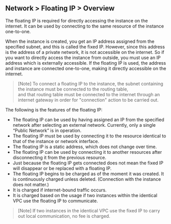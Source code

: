 ## Network > Floating IP > Overview

The floating IP is required for directly accessing the instance on the internet. It can be used by connecting to the same resource of the instance one-to-one.

When the instance is created, you get an IP address assigned from the specified subnet, and this is called the fixed IP. However, since this address is the address of a private network, it is not accessible on the internet. So if you want to directly access the instance from outside, you must use an IP address which is externally accessible. If the floating IP is used, the address and instance are connected one-to-one, making it directly accessible on the internet.

> [Note] To connect a floating IP to the instance, the subnet containing the instance must be connected to the routing table, <br>and that routing table must be connected to the internet through an internet gateway in order for "connection" action to be carried out.

The following is the features of the floating IP:

* The floating IP can be used by having assigned an IP from the specified network after selecting an external network. Currently, only a single “Public Network” is in operation.
* The floating IP must be used by connecting it to the resource identical to that of the instance or network interface.
* The floating IP is a static address, which does not change over time.
* The floating IP can be used by connecting it to another resources after disconnecting it from the previous resource.
* Just because the floating IP gets connected does not mean the fixed IP will disappear or be replaced with a floating IP.
* The floating IP begins to be charged as of the moment it was created. It is continuously charged unless deleted. (Connection with the instance does not matter.)
* It is charged if internet-bound traffic occurs.
* It is charged based on the usage if two instances within the identical VPC use the floating IP to communicate.

> [Note] If two instances in the identical VPC use the fixed IP to carry out local communication, no fee is charged.
